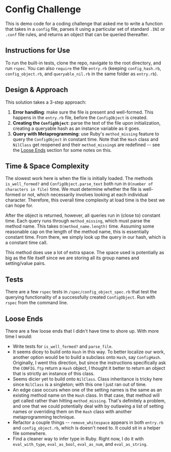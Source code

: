 # Config Challenge

This is demo code for a coding challenge that asked me to write a function that takes in a `config` file, parses it using a particular set of standard `.INI` or `.conf` file rules, and returns an object that can be queried thereafter.

## Instructions for Use

To run the built-in tests, clone the repo, navigate to the root directory, and run `rspec`. You can also `require` the file `entry.rb` (keeping `config_hash.rb`, `config_object.rb`, and `queryable_nil.rb` in the same folder as `entry.rb`).

## Design & Approach

This solution takes a 3-step approach:

1. **Error handling**: make sure the file is present and well-formed. This happens in the `entry.rb` file, before the `ConfigObject` is created.
2. **Creating the `ConfigObject`**: parse the text of the file upon initialization, creating a queryable hash as an instance variable as it goes.
3. **Query with Metaprogramming**: use Ruby's `method_missing` feature to query the `ConfigObject` in constant time. Note that the `Hash` class and `NilClass` get reopened and their `method_missing`s are redefined -- see the <a href="https://github.com/ScottDuane/ConfigChallenge#loose-ends">Loose Ends</a> section for some notes on this.

## Time & Space Complexity

The slowest work here is when the file is initially loaded. The methods `is_well_formed?` and `ConfigObject.parse_text` both run in `O(number of characters in file)` time. We must determine whether the file is well-formed or not, which necessarily involves looking at each individual character.  Therefore, this overall time complexity at load time is the best we can hope for.

After the object is returned, however, all queries run in (close to) constant time. Each query runs through `method_missing`, which must parse the method name.  This takes `O(method_name.length)` time. Assuming some reasonable cap on the length of the method name, this is essentially constant time. From there, we simply look up the query in our hash, which is a constant time call.

This method does use a lot of extra space. The space used is potentially as big as the file itself since we are storing all its group names and setting/value pairs.

## Tests

There are a few `rspec` tests in `/spec/config_object_spec.rb` that test the querying functionality of a successfully created `ConfigObject`. Run with `rspec` from the command line.

## Loose Ends

There are a few loose ends that I didn't have time to shore up. With more time I would:

- Write tests for `is_well_formed?` and `parse_file`.   
- It seems dicey to build onto `Hash` in this way. To better localize our work, another option would be to build a subclass onto `Hash`, say `ConfigHash`. Originally, I went this direction, but since the instructions specifically ask the `CONFIG.ftp` return a `Hash` object, I thought it better to return an object that is strictly an instance of this class.
- Seems dicier yet to build onto `NilClass`. Class inheritance is tricky here since `NilClass` is a singleton; with this one I just ran out of time.
- An edge case occurs when one of the setting names is the same as an existing method name on the `Hash` class. In that case, that method will get called rather than hitting `method_missing`. That's definitely a problem, and one that we could potentially deal with by outlawing a list of setting names or overriding them on the `Hash` class with another metaprogramming technique.
- Refactor a couple things -- `remove_whitespace` appears in both `entry.rb` and `config_object.rb`, which is doesn't need to. It could sit in a helper file somewhere.  
- Find a cleaner way to infer type in Ruby. Right now, I do it with `eval_with_type`, `eval_as_bool`, `eval_as_num`, and `eval_as_string`.
